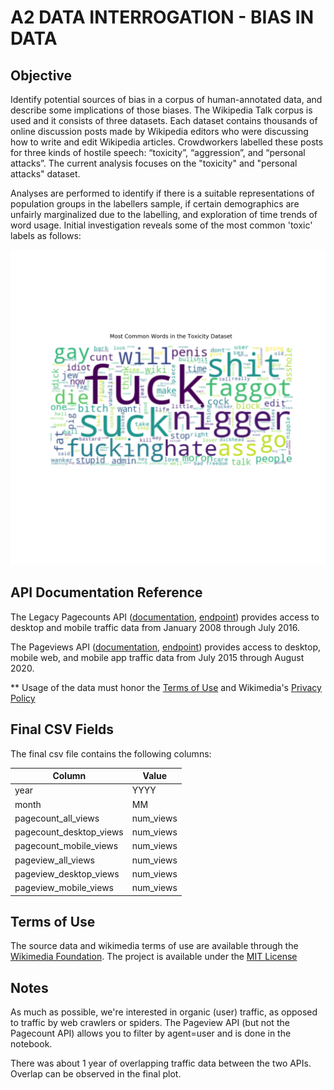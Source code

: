 # A2 DATA INTERROGATION - BIAS IN DATA

## Objective
Identify potential sources of bias in a corpus of human-annotated data, and describe some implications of those biases. The Wikipedia Talk corpus is used and it consists of three datasets. Each dataset contains thousands of online discussion posts made by Wikipedia editors who were discussing how to write and edit Wikipedia articles. Crowdworkers labelled these posts for three kinds of hostile speech: “toxicity”, “aggression”, and “personal attacks”. The current analysis focuses on the "toxicity" and "personal attacks" dataset.

Analyses are performed to identify if there is a suitable representations of population groups in the labellers sample, if certain demographics are unfairly marginalized due to the labelling, and exploration of time trends of word usage. Initial investigation reveals some of the most common 'toxic' labels as follows: 

![Alt text](images/toxic_wc.png "Top words flagged as toxic")


## API Documentation Reference

The Legacy Pagecounts API ([documentation](https://wikimedia.org/api/rest_v1/#/Pagecounts_data_(legacy)/get_metrics_legacy_pagecounts_aggregate_project_access_site_granularity_start_end), [endpoint](https://wikitech.wikimedia.org/wiki/Analytics/AQS/Legacy_Pagecounts)) provides access to desktop and mobile traffic data from January 2008 through July 2016.

The Pageviews API ([documentation](https://wikimedia.org/api/rest_v1/#/Pagecounts_data_(legacy)/get_metrics_legacy_pagecounts_aggregate_project_access_site_granularity_start_end), [endpoint](https://wikimedia.org/api/rest_v1/#/Pageviews_data/get_metrics_pageviews_aggregate_project_access_agent_granularity_start_end)) provides access to desktop, mobile web, and mobile app traffic data from July 2015 through August 2020.

** Usage of the data must honor the [Terms of Use](https://foundation.wikimedia.org/wiki/Terms_of_Use/en) and Wikimedia's [Privacy Policy](https://foundation.wikimedia.org/wiki/Privacy_policy)

## Final CSV Fields

The final csv file contains the following columns:

| Column                      | Value             |
|-----------------------------|-------------------|
| year                        | YYYY              |
| month                       | MM                |
| pagecount_all_views         | num_views         | 
| pagecount_desktop_views     | num_views         |
| pagecount_mobile_views      | num_views         |
| pageview_all_views          | num_views         |
| pageview_desktop_views      | num_views         |
| pageview_mobile_views       | num_views         |

## Terms of Use
The source data and wikimedia terms of use are available through the [Wikimedia Foundation](https://www.mediawiki.org/wiki/Wikimedia_REST_API#Terms_and_conditions).
The project is available under the [MIT License](LICENSE)

## Notes
As much as possible, we're interested in organic (user) traffic, as opposed to traffic by web crawlers or spiders. The Pageview API (but not the Pagecount API) allows you to filter by agent=user and is done in the notebook.

There was about 1 year of overlapping traffic data between the two APIs. Overlap can be observed in the final plot.
